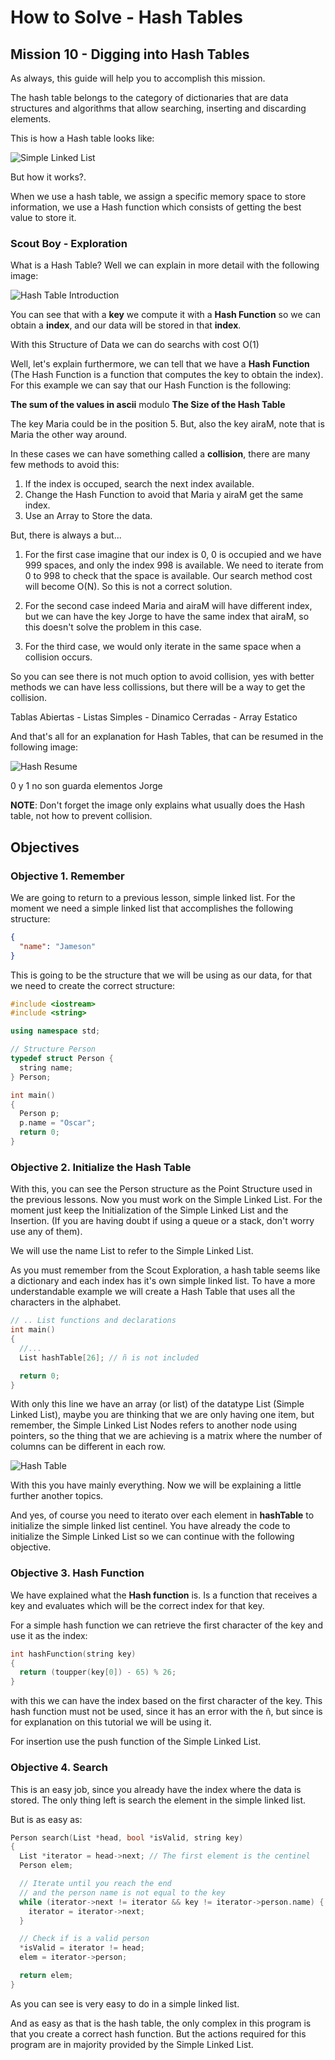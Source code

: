 # How to Solve - Hash Tables

## Mission 10 - Digging into Hash Tables

As always, this guide will help you to accomplish this mission.

The hash table belongs to the category of dictionaries that are data structures and algorithms that allow searching, inserting and discarding elements. 

This is how a Hash table looks like: 

![Simple Linked List](./img/T-Hash_1.png)

But how it works?.

When we use a hash table, we assign a specific memory space to store information, we use a Hash function which consists of getting the best value to store it. 

### Scout Boy - Exploration

What is a Hash Table? Well we can explain in more detail with the following image:

![Hash Table Introduction](./img/hash-intro.png)

You can see that with a **key** we compute it with a **Hash Function** so we can obtain a **index**, and our data will be stored in that **index**. 

With this Structure of Data we can do searchs with cost O(1)

Well, let's explain furthermore, we can tell that we have a **Hash Function** (The Hash Function is a function that computes the key to obtain the index).
For this example we can say that our Hash Function is the following:

**The sum of the values in ascii** modulo **The Size of the Hash Table**

The key Maria could be in the position 5.
But, also the key airaM, note that is Maria the other way around.

In these cases we can have something called a **collision**, there are many few methods to avoid this:

1. If the index is occuped, search the next index available.
2. Change the Hash Function to avoid that Maria y airaM get the same index.
3. Use an Array to Store the data.

But, there is always a but...

1. For the first case imagine that our index is 0, 0 is occupied and we have 999 spaces, and only the index 998 is available. We need to iterate from 0 to 998 to check that the space is available. Our search method cost will become O(N). So this is not a correct solution.

2. For the second case indeed Maria and airaM will have different index, but we can have the key Jorge to have the same index that airaM, so this doesn't solve the problem in this case.

3. For the third case, we would only iterate in the same space when a collision occurs.

So you can see there is not much option to avoid collision, yes with better methods we can have less collissions, but there will be a way to get the collision.

Tablas Abiertas - Listas Simples - Dinamico
Cerradas - Array Estatico

And that's all for an explanation for Hash Tables, that can be resumed in the following image:

![Hash Resume](./img/hash-resume.png)

0 y 1 no son guarda elementos Jorge

**NOTE**: Don't forget the image only explains what usually does the Hash table, not how to prevent collision.

## Objectives

### Objective 1. Remember

We are going to return to a previous lesson, simple linked list. For the moment we need a simple linked list that accomplishes the following structure:

```json
{
  "name": "Jameson"
}
```

This is going to be the structure that we will be using as our data, for that we need to create the correct structure:

```c++
#include <iostream>
#include <string>

using namespace std;

// Structure Person
typedef struct Person {
  string name;
} Person;

int main()
{
  Person p;
  p.name = "Oscar";
  return 0;
}
```

### Objective 2. Initialize the Hash Table

With this, you can see the Person structure as the Point Structure used in the previous lessons. Now you must work on the Simple Linked List. For the moment just keep the Initialization of the Simple Linked List and the Insertion. (If you are having doubt if using a queue or a stack, don't worry use any of them).

We will use the name List to refer to the Simple Linked List.

As you must remember from the Scout Exploration, a hash table seems like a dictionary and each index has it's own simple linked list. To have a more understandable example we will create a Hash Table that uses all the characters in the alphabet.

```c++
// .. List functions and declarations
int main()
{
  //...
  List hashTable[26]; // ñ is not included

  return 0;
}
```

With only this line we have an array (or list) of the datatype List (Simple Linked List), maybe you are thinking that we are only having one item, but remember, the Simple Linked List Nodes refers to another node using pointers, so the thing that we are achieving is a matrix where the number of columns can be different in each row.

![Hash Table](./img/matrix-cols.png)

With this you have mainly everything. Now we will be explaining a little further another topics.

And yes, of course you need to iterato over each element in **hashTable** to initialize the simple linked list centinel. You have already the code to initialize the Simple Linked List so we can continue with the following objective.

### Objective 3. Hash Function

We have explained what the **Hash function** is. Is a function that receives a key and evaluates which will be the correct index for that key.

For a simple hash function we can retrieve the first character of the key and use it as the index:

```c++
int hashFunction(string key)
{
  return (toupper(key[0]) - 65) % 26;
}
```

with this we can have the index based on the first character of the key. This hash function must not be used, since it has an error with the ñ, but since is for explanation on this tutorial we will be using it.

For insertion use the push function of the Simple Linked List.

### Objective 4. Search

This is an easy job, since you already have the index where the data is stored. The only thing left is search the element in the simple linked list.

But is as easy as:

```c++
Person search(List *head, bool *isValid, string key)
{
  List *iterator = head->next; // The first element is the centinel
  Person elem;

  // Iterate until you reach the end
  // and the person name is not equal to the key
  while (iterator->next != iterator && key != iterator->person.name) {
    iterator = iterator->next;
  }

  // Check if is a valid person
  *isValid = iterator != head;
  elem = iterator->person;

  return elem;
}
```

As you can see is very easy to do in a simple linked list.

And as easy as that is the hash table, the only complex in this program is that you create a correct hash function. But the actions required for this program are in majority provided by the Simple Linked List.